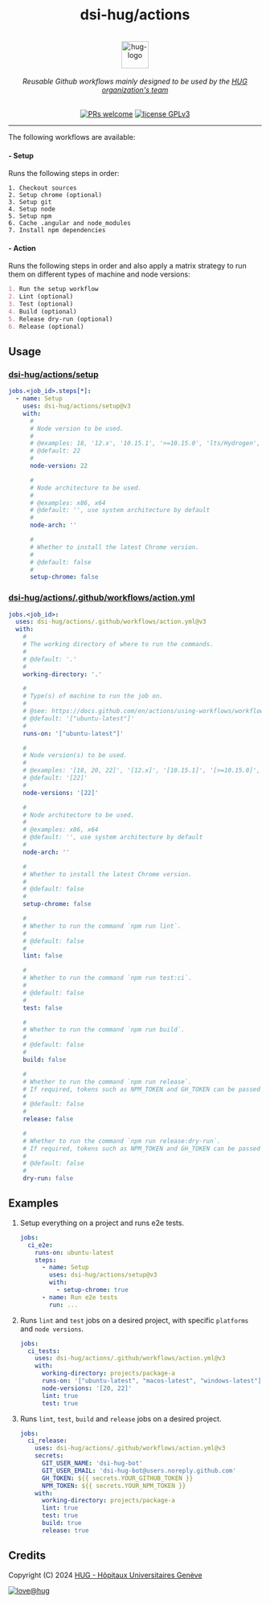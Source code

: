 <h1 align="center">
    dsi-hug/actions
</h1>

<p align="center">
    <br/>
    <a href="https://www.hug.ch">
        <img src="https://cdn.hug.ch/svgs/hug/hug-logo-horizontal.svg" alt="hug-logo" height="54px" />
    </a>
    <br/><br/>
    <i>Reusable Github workflows mainly designed to be used by the <a href="https://github.com/dsi-hug">HUG organization's team</a></i>
    <br/><br/>
</p>

<p align="center">
    <a href="https://github.com/dsi-hug/action/blob/main/CONTRIBUTING.md#-submitting-a-pull-request-pr">
        <img src="https://img.shields.io/badge/PRs-welcome-brightgreen.svg" alt="PRs welcome" /></a>
    <a href="https://github.com/dsi-hug/action/blob/main/LICENSE">
        <img src="https://img.shields.io/badge/license-GPLv3-ff69b4.svg" alt="license GPLv3" /></a>
</p>

<hr/>

The following workflows are available:

#### - Setup
Runs the following steps in order:
```
1. Checkout sources
2. Setup chrome (optional)
3. Setup git
4. Setup node
5. Setup npm
6. Cache .angular and node_modules
7. Install npm dependencies
```

#### - Action
Runs the following steps in order and also apply a matrix strategy to run them on different types of machine and node versions:
```md
1. Run the setup workflow
2. Lint (optional)
3. Test (optional)
4. Build (optional)
5. Release dry-run (optional)
6. Release (optional)
```

## Usage

### [dsi-hug/actions/setup](./setup/action.yml)
```yaml
jobs.<job_id>.steps[*]:
  - name: Setup
    uses: dsi-hug/actions/setup@v3
    with:
      #
      # Node version to be used.
      #
      # @examples: 18, '12.x', '10.15.1', '>=10.15.0', 'lts/Hydrogen', '16-nightly', 'latest', 'node'
      # @default: 22
      #
      node-version: 22

      #
      # Node architecture to be used.
      #
      # @examples: x86, x64
      # @default: '', use system architecture by default
      #
      node-arch: ''

      #
      # Whether to install the latest Chrome version.
      #
      # @default: false
      #
      setup-chrome: false
```

### [dsi-hug/actions/.github/workflows/action.yml](./.github/workflows/action.yml)
```yaml
jobs.<job_id>:
  uses: dsi-hug/actions/.github/workflows/action.yml@v3
  with:
    #
    # The working directory of where to run the commands.
    #
    # @default: '.'
    #
    working-directory: '.'

    #
    # Type(s) of machine to run the job on.
    #
    # @see: https://docs.github.com/en/actions/using-workflows/workflow-syntax-for-github-actions#choosing-github-hosted-runners
    # @default: '["ubuntu-latest"]'
    #
    runs-on: '["ubuntu-latest"]'

    #
    # Node version(s) to be used.
    #
    # @examples: '[18, 20, 22]', '[12.x]', '[10.15.1]', '[>=10.15.0]', '[lts/Hydrogen]', '[16-nightly]', '[latest]', '[node]'
    # @default: '[22]'
    #
    node-versions: '[22]'

    #
    # Node architecture to be used.
    #
    # @examples: x86, x64
    # @default: '', use system architecture by default
    #
    node-arch: ''

    #
    # Whether to install the latest Chrome version.
    #
    # @default: false
    #
    setup-chrome: false

    #
    # Whether to run the command `npm run lint`.
    #
    # @default: false
    #
    lint: false

    #
    # Whether to run the command `npm run test:ci`.
    #
    # @default: false
    #
    test: false

    #
    # Whether to run the command `npm run build`.
    #
    # @default: false
    #
    build: false

    #
    # Whether to run the command `npm run release`.
    # If required, tokens such as NPM_TOKEN and GH_TOKEN can be passed as secrets.
    #
    # @default: false
    #
    release: false

    #
    # Whether to run the command `npm run release:dry-run`.
    # If required, tokens such as NPM_TOKEN and GH_TOKEN can be passed as secrets.
    #
    # @default: false
    #
    dry-run: false
```

## Examples
1. Setup everything on a project and runs e2e tests.

   ```yaml
   jobs:
     ci_e2e:
       runs-on: ubuntu-latest
       steps:
         - name: Setup
           uses: dsi-hug/actions/setup@v3
           with:
             - setup-chrome: true
         - name: Run e2e tests
           run: ...
   ```

2. Runs `lint` and `test` jobs on a desired project, with specific `platforms` and `node versions`.

   ```yaml
   jobs:
     ci_tests:
       uses: dsi-hug/actions/.github/workflows/action.yml@v3
       with:
         working-directory: projects/package-a
         runs-on: '["ubuntu-latest", "macos-latest", "windows-latest"]'
         node-versions: '[20, 22]'
         lint: true
         test: true
   ```

3. Runs `lint`, `test`, `build` and `release` jobs on a desired project.

   ```yaml
   jobs:
     ci_release:
       uses: dsi-hug/actions/.github/workflows/action.yml@v3
       secrets:
         GIT_USER_NAME: 'dsi-hug-bot'
         GIT_USER_EMAIL: 'dsi-hug-bot@users.noreply.github.com'
         GH_TOKEN: ${{ secrets.YOUR_GITHUB_TOKEN }}
         NPM_TOKEN: ${{ secrets.YOUR_NPM_TOKEN }}
       with:
         working-directory: projects/package-a
         lint: true
         test: true
         build: true
         release: true
   ```

## Credits

Copyright (C) 2024 [HUG - Hôpitaux Universitaires Genève][dsi-hug]

[![love@hug](https://img.shields.io/badge/@hug-%E2%9D%A4%EF%B8%8Flove-magenta)][dsi-hug]



[dsi-hug]: https://github.com/dsi-hug
